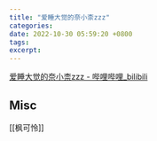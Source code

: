 ```yaml
---
title: "爱睡大觉的奈小柰zzz"
categories: 
date: 2022-10-30 05:59:20 +0800
tags: 
excerpt: 
---
```


[爱睡大觉的奈小柰zzz - 哔哩哔哩_bilibili](https://space.bilibili.com/470716767)











## Misc

[[枫可怜]]


